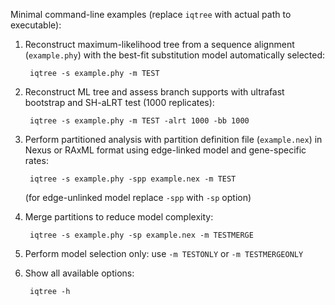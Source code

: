 Minimal command-line examples (replace `iqtree` with actual path to executable):

1. Reconstruct maximum-likelihood tree from a sequence alignment (`example.phy`)
   with the best-fit substitution model automatically selected:

        iqtree -s example.phy -m TEST

2. Reconstruct ML tree and assess branch supports with ultrafast bootstrap
   and SH-aLRT test (1000 replicates):

        iqtree -s example.phy -m TEST -alrt 1000 -bb 1000

3. Perform partitioned analysis with partition definition file (`example.nex`)
   in Nexus or RAxML format using edge-linked model and gene-specific rates:

        iqtree -s example.phy -spp example.nex -m TEST

    (for edge-unlinked model replace `-spp` with `-sp` option)

4. Merge partitions to reduce model complexity:

        iqtree -s example.phy -sp example.nex -m TESTMERGE

5. Perform model selection only: use `-m TESTONLY` or `-m TESTMERGEONLY`

6. Show all available options: 

        iqtree -h
